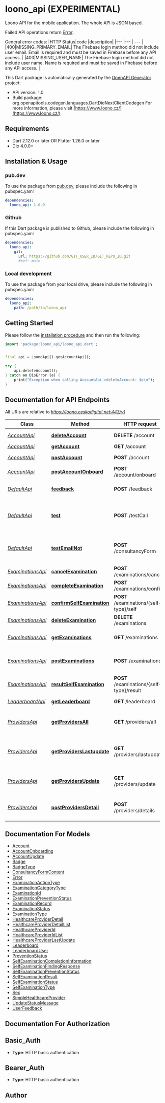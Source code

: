 # loono_api (EXPERIMENTAL)
Loono API for the mobile application. The whole API is JSON based.

Failed API operations return [Error](https://okarmazin.stoplight.io/docs/loono/c2NoOjI2ODI2OA-error-response).

General error codes:
|HTTP Status|code |description|
|--- |--- | --- |
|400|MISSING_PRIMARY_EMAIL| The Firebase login method did not include user email. Email is required and must be saved in Firebase before any API access. |
|400|MISSING_USER_NAME| The Firebase login method did not include user name. Name is required and must be saved in Firebase before any API access. |

This Dart package is automatically generated by the [OpenAPI Generator](https://openapi-generator.tech) project:

- API version: 1.0
- Build package: org.openapitools.codegen.languages.DartDioNextClientCodegen
For more information, please visit [https://www.loono.cz/](https://www.loono.cz/)

## Requirements

* Dart 2.12.0 or later OR Flutter 1.26.0 or later
* Dio 4.0.0+

## Installation & Usage

### pub.dev
To use the package from [pub.dev](https://pub.dev), please include the following in pubspec.yaml
```yaml
dependencies:
  loono_api: 1.0.0
```

### Github
If this Dart package is published to Github, please include the following in pubspec.yaml
```yaml
dependencies:
  loono_api:
    git:
      url: https://github.com/GIT_USER_ID/GIT_REPO_ID.git
      #ref: main
```

### Local development
To use the package from your local drive, please include the following in pubspec.yaml
```yaml
dependencies:
  loono_api:
    path: /path/to/loono_api
```

## Getting Started

Please follow the [installation procedure](#installation--usage) and then run the following:

```dart
import 'package:loono_api/loono_api.dart';


final api = LoonoApi().getAccountApi();

try {
    api.deleteAccount();
} catch on DioError (e) {
    print("Exception when calling AccountApi->deleteAccount: $e\n");
}

```

## Documentation for API Endpoints

All URIs are relative to *https://loono.ceskodigital.net:443/v1*

Class | Method | HTTP request | Description
------------ | ------------- | ------------- | -------------
[*AccountApi*](doc/AccountApi.md) | [**deleteAccount**](doc/AccountApi.md#deleteaccount) | **DELETE** /account | Delete account
[*AccountApi*](doc/AccountApi.md) | [**getAccount**](doc/AccountApi.md#getaccount) | **GET** /account | Get Account
[*AccountApi*](doc/AccountApi.md) | [**postAccount**](doc/AccountApi.md#postaccount) | **POST** /account | Update account
[*AccountApi*](doc/AccountApi.md) | [**postAccountOnboard**](doc/AccountApi.md#postaccountonboard) | **POST** /account/onboard | 
[*DefaultApi*](doc/DefaultApi.md) | [**feedback**](doc/DefaultApi.md#feedback) | **POST** /feedback | Sending a user feedback
[*DefaultApi*](doc/DefaultApi.md) | [**test**](doc/DefaultApi.md#test) | **POST** /testCall | For testing purposes only - remove in release
[*DefaultApi*](doc/DefaultApi.md) | [**testEmailNot**](doc/DefaultApi.md#testemailnot) | **POST** /consultancyForm | For testing purposes only - remove in release
[*ExaminationsApi*](doc/ExaminationsApi.md) | [**cancelExamination**](doc/ExaminationsApi.md#cancelexamination) | **POST** /examinations/cancel | Cancel Examination
[*ExaminationsApi*](doc/ExaminationsApi.md) | [**completeExamination**](doc/ExaminationsApi.md#completeexamination) | **POST** /examinations/confirm | Confirm Examination
[*ExaminationsApi*](doc/ExaminationsApi.md) | [**confirmSelfExamination**](doc/ExaminationsApi.md#confirmselfexamination) | **POST** /examinations/{self-type}/self | Confirm Self-Examination
[*ExaminationsApi*](doc/ExaminationsApi.md) | [**deleteExamination**](doc/ExaminationsApi.md#deleteexamination) | **DELETE** /examinations | Delete examination
[*ExaminationsApi*](doc/ExaminationsApi.md) | [**getExaminations**](doc/ExaminationsApi.md#getexaminations) | **GET** /examinations | Get Examinations Status
[*ExaminationsApi*](doc/ExaminationsApi.md) | [**postExaminations**](doc/ExaminationsApi.md#postexaminations) | **POST** /examinations | Create or update examination record
[*ExaminationsApi*](doc/ExaminationsApi.md) | [**resultSelfExamination**](doc/ExaminationsApi.md#resultselfexamination) | **POST** /examinations/{self-type}/result | Self-Examination result finding
[*LeaderboardApi*](doc/LeaderboardApi.md) | [**getLeaderboard**](doc/LeaderboardApi.md#getleaderboard) | **GET** /leaderboard | Get Leaderboard
[*ProvidersApi*](doc/ProvidersApi.md) | [**getProvidersAll**](doc/ProvidersApi.md#getprovidersall) | **GET** /providers/all | Gets all healthcare providers data
[*ProvidersApi*](doc/ProvidersApi.md) | [**getProvidersLastupdate**](doc/ProvidersApi.md#getproviderslastupdate) | **GET** /providers/lastupdate | Gets last date of healthcare provider update
[*ProvidersApi*](doc/ProvidersApi.md) | [**getProvidersUpdate**](doc/ProvidersApi.md#getprovidersupdate) | **GET** /providers/update | Trigger healthcare provider update
[*ProvidersApi*](doc/ProvidersApi.md) | [**postProvidersDetail**](doc/ProvidersApi.md#postprovidersdetail) | **POST** /providers/details | Gets details of given healthcare providers


## Documentation For Models

 - [Account](doc/Account.md)
 - [AccountOnboarding](doc/AccountOnboarding.md)
 - [AccountUpdate](doc/AccountUpdate.md)
 - [Badge](doc/Badge.md)
 - [BadgeType](doc/BadgeType.md)
 - [ConsultancyFormContent](doc/ConsultancyFormContent.md)
 - [Error](doc/Error.md)
 - [ExaminationActionType](doc/ExaminationActionType.md)
 - [ExaminationCategoryType](doc/ExaminationCategoryType.md)
 - [ExaminationId](doc/ExaminationId.md)
 - [ExaminationPreventionStatus](doc/ExaminationPreventionStatus.md)
 - [ExaminationRecord](doc/ExaminationRecord.md)
 - [ExaminationStatus](doc/ExaminationStatus.md)
 - [ExaminationType](doc/ExaminationType.md)
 - [HealthcareProviderDetail](doc/HealthcareProviderDetail.md)
 - [HealthcareProviderDetailList](doc/HealthcareProviderDetailList.md)
 - [HealthcareProviderId](doc/HealthcareProviderId.md)
 - [HealthcareProviderIdList](doc/HealthcareProviderIdList.md)
 - [HealthcareProviderLastUpdate](doc/HealthcareProviderLastUpdate.md)
 - [Leaderboard](doc/Leaderboard.md)
 - [LeaderboardUser](doc/LeaderboardUser.md)
 - [PreventionStatus](doc/PreventionStatus.md)
 - [SelfExaminationCompletionInformation](doc/SelfExaminationCompletionInformation.md)
 - [SelfExaminationFindingResponse](doc/SelfExaminationFindingResponse.md)
 - [SelfExaminationPreventionStatus](doc/SelfExaminationPreventionStatus.md)
 - [SelfExaminationResult](doc/SelfExaminationResult.md)
 - [SelfExaminationStatus](doc/SelfExaminationStatus.md)
 - [SelfExaminationType](doc/SelfExaminationType.md)
 - [Sex](doc/Sex.md)
 - [SimpleHealthcareProvider](doc/SimpleHealthcareProvider.md)
 - [UpdateStatusMessage](doc/UpdateStatusMessage.md)
 - [UserFeedback](doc/UserFeedback.md)


## Documentation For Authorization


## Basic_Auth

- **Type**: HTTP basic authentication

## Bearer_Auth

- **Type**: HTTP basic authentication


## Author



